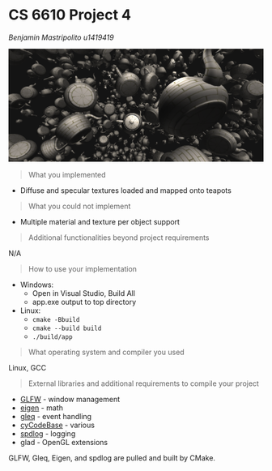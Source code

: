 # CS 6610 Project 4
*Benjamin Mastripolito u1419419*

![](2023-02-15_23-01.png)

> What you implemented

- Diffuse and specular textures loaded and mapped onto teapots

> What you could not implement

- Multiple material and texture per object support

> Additional functionalities beyond project requirements

N/A

> How to use your implementation

- Windows:
  - Open in Visual Studio, Build All
  - app.exe output to top directory
- Linux:
  - `cmake -Bbuild`
  - `cmake --build build`
  - `./build/app`

> What operating system and compiler you used

Linux, GCC

> External libraries and additional requirements to compile your project

- [GLFW](https://github.com/glfw/glfw) - window management
- [eigen](http://eigen.tuxfamily.org) - math
- [gleq](https://github.com/glfw/gleq) - event handling
- [cyCodeBase](http://www.cemyuksel.com/cyCodeBase/code.html) - various
- [spdlog](https://github.com/gabime/spdlog) - logging
- glad - OpenGL extensions

GLFW, Gleq, Eigen, and spdlog are pulled and built by CMake.
